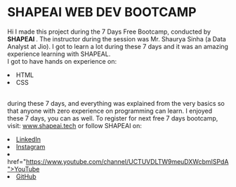 # SHAPEAI WEB DEV BOOTCAMP
Hi I made this project during the 7 Days Free Bootcamp, conducted by <b> SHAPEAI </b>.
The instructor during the session was Mr. Shaurya Sinha (a Data Analyst at Jio). I got to learn a lot during these 7 days and it was an amazing experience learning with SHAPEAL. <br>I got to have hands on experience on:

<li>HTML <li>CSS

<br>during these 7 days, and everything was explained from the very basics so that anyone with zero experience on programming can learn.
 I enjoyed these 7 days, you can as well. To register for next free 7 days bootcamp, visit: www.shapeai.tech or follow SHAPEAI on:
<li><a href="https://in.linkedin.com/company/shapeai">LinkedIn</a> <li><a href="https://www.instagram.com/shape.ai/?hl=en">Instagram</a> <li><a

href="https://www.youtube.com/channel/UCTUVDLTW9meuDXWcbmISPdA">YouTube</a> <li><a href="https://github.com/shapeai">GitHub</a>
